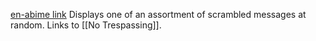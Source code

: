 [en-abime link](https://www.en-abime.com/omegle-talk-to-a-stranger)
Displays one of an assortment of scrambled messages at random. Links to [[No Trespassing]].